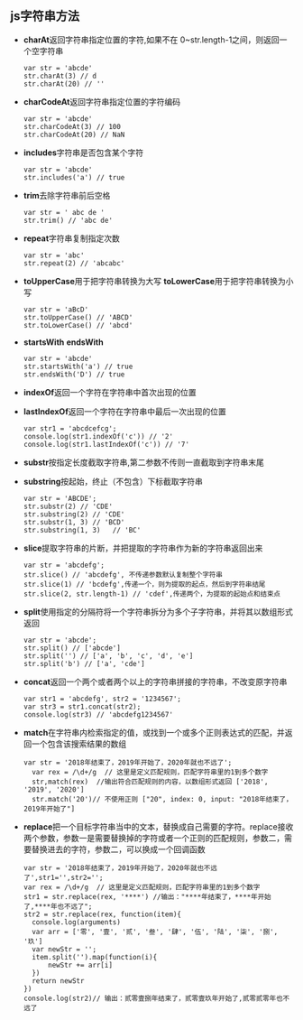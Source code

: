 ## js字符串方法

* **charAt**返回字符串指定位置的字符,如果不在 0~str.length-1之间，则返回一个空字符串
  ```
  var str = 'abcde'
  str.charAt(3) // d
  str.charAt(20) // ''
  ```

* **charCodeAt**返回字符串指定位置的字符编码
  ```
  var str = 'abcde'
  str.charCodeAt(3) // 100
  str.charCodeAt(20) // NaN
  ```

* **includes**字符串是否包含某个字符
  ```
  var str = 'abcde'
  str.includes('a') // true
  ```

* **trim**去除字符串前后空格
  ```
  var str = ' abc de '
  str.trim() // 'abc de'
  ```

* **repeat**字符串复制指定次数
  ```
  var str = 'abc'
  str.repeat(2) // 'abcabc'
  ```

* **toUpperCase**用于把字符串转换为大写
  **toLowerCase**用于把字符串转换为小写
  ```
  var str = 'aBcD'
  str.toUpperCase() // 'ABCD'
  str.toLowerCase() // 'abcd'
  ```

*  **startsWith**
   **endsWith**
   ```
   var str = 'abcde'
   str.startsWith('a') // true
   str.endsWith('D') // true
   ```

* **indexOf**返回一个字符在字符串中首次出现的位置
* **lastIndexOf**返回一个字符在字符串中最后一次出现的位置
  ```
  var str1 = 'abcdcefcg';
  console.log(str1.indexOf('c')) // '2'
  console.log(str1.lastIndexOf('c')) // '7'
  ```

* **substr**按指定长度截取字符串,第二参数不传则一直截取到字符串末尾
* **substring**按起始，终止（不包含）下标截取字符串
  ```
  var str = 'ABCDE';
  str.substr(2) // 'CDE'
  str.substring(2) // 'CDE'
  str.substr(1, 3) // 'BCD'
  str.substring(1, 3)   // 'BC'
  ```

* **slice**提取字符串的片断，并把提取的字符串作为新的字符串返回出来
  ```
  var str = 'abcdefg';
  str.slice() // 'abcdefg', 不传递参数默认复制整个字符串
  str.slice(1) // 'bcdefg',传递一个，则为提取的起点，然后到字符串结尾
  str.slice(2, str.length-1) // 'cdef',传递两个，为提取的起始点和结束点
  ```

* **split**使用指定的分隔符将一个字符串拆分为多个子字符串，并将其以数组形式返回
  ```
  var str = 'abcde';
  str.split() // ['abcde']
  str.split('') // ['a', 'b', 'c', 'd', 'e']
  str.split('b') // ['a', 'cde']
  ```

* **concat**返回一个两个或者两个以上的字符串拼接的字符串，不改变原字符串
  ```
  var str1 = 'abcdefg', str2 = '1234567';
  var str3 = str1.concat(str2);
  console.log(str3) // 'abcdefg1234567'
  ```

* **match**在字符串内检索指定的值，或找到一个或多个正则表达式的匹配，并返回一个包含该搜索结果的数组
  ```
  var str = '2018年结束了，2019年开始了，2020年就也不远了';
    var rex = /\d+/g  // 这里是定义匹配规则，匹配字符串里的1到多个数字
    str,match(rex)  //输出符合匹配规则的内容，以数组形式返回 ['2018', '2019', '2020']
    str.match('20')// 不使用正则 ["20", index: 0, input: "2018年结束了，2019年开始了"]
  ```

* **replace**把一个目标字符串当中的文本，替换成自己需要的字符。replace接收两个参数，参数一是需要替换掉的字符或者一个正则的匹配规则，参数二，需要替换进去的字符，参数二，可以换成一个回调函数
  ```
  var str = '2018年结束了，2019年开始了，2020年就也不远了',str1='',str2='';
  var rex = /\d+/g  // 这里是定义匹配规则，匹配字符串里的1到多个数字
  str1 = str.replace(rex, '****') //输出："****年结束了，****年开始了,****年也不远了";
  str2 = str.replace(rex, function(item){
    console.log(arguments)
  	var arr = ['零', '壹', '贰', '叁', '肆', '伍', '陆', '柒', '捌', '玖']
  	var newStr = '';
  	item.split('').map(function(i){
  		newStr += arr[i]
  	})
  	return newStr
  })
  console.log(str2)// 输出：贰零壹捌年结束了，贰零壹玖年开始了,贰零贰零年也不远了
  ```
